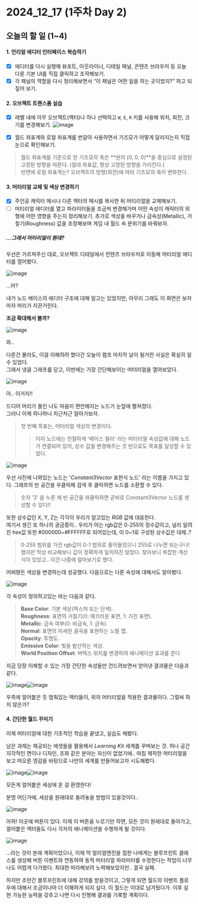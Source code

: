 # 2024_12_17 (1주차 Day 2)

## 오늘의 할 일 (1~4)
#### 1. 언리얼 에디터 인터페이스 복습하기 <br>
- [x] 에디터를 다시 실행해 뷰포트, 아웃라이너, 디테일 패널, 콘텐츠 브라우저 등 오늘 다룬 기본 UI를 직접 클릭하고 조작해보기.
- [x] 각 패널의 역할을 다시 정리해보면서 “이 패널은 어떤 일을 하는 곳이었지?” 하고 되짚어 보기.

#### 2. 오브젝트 트랜스폼 실습 <br>
- [x]  레벨 내에 아무 오브젝트(액터)나 하나 선택하고 `W`, `E`, `R` 키를 사용해 위치, 회전, 크기를 변경해보기.
![image](https://github.com/user-attachments/assets/d55404be-506a-4bda-a8cf-19d4baf43cf9)

- [x]  월드 좌표계와 로컬 좌표계를 번갈아 사용하면서 기즈모가 어떻게 달라지는지 직접 눈으로 확인해보기.
> 월드 좌표계를 기준으로 한 기즈모의 축은 **씬의 (0, 0, 0)**을 중심으로 설정된 고정된 방향을 따른다. (절대 좌표값, 항상 고정된 방향을 가리킨다.) <br>
> 반면에 로컬 좌표계는? 오브젝트의 방향(회전)에 따라 기즈모의 축이 변화한다. <br>

#### 3. 머터리얼 교체 및 색상 변경하기
- [x] 주인공 캐릭터 메시나 다른 액터의 메시를 복사한 뒤 머티리얼을 교체해보기.
- [ ]  머티리얼 에디터를 열고 파라미터들을 조금씩 변경해가며 어떤 속성이 캐릭터의 외형에 어떤 영향을 주는지 정리해보기. 추가로 색상을 바꾸거나 금속성(Metallic), 거칠기(Roughness) 값을 조정해보며 게임 내 월드 속 분위기를 바꿔보자.

##### ...그래서 머터리얼이 뭔데? <br>
우선은 가르쳐주신 대로, 오브젝트 디테일에서 컨텐츠 브라우저로 이동해 머터리얼 에디터를 열어봤다.<br>

![image](https://github.com/user-attachments/assets/5fe80971-ce6e-4bf3-9be7-3787e1296ae5)

...어? <br>

내가 노드 베이스의 에디터 구조에 대해 알고는 있었지만, 아무리 그래도 이 화면은 보자마자 머리가 지끈거린다. <br>

**조금 확대해서 볼까?** <br>

![image](https://github.com/user-attachments/assets/d92ec213-75ee-4854-aeb9-172e9ac62281)

와.. <br>

다른건 몰라도, 이걸 이해하려 했다간 오늘이 캠프 마지막 날이 될거란 사실은 확실히 알 수 있었다. <br>
그래서 냉큼 그래프를 닫고, 이번에는 가장 간단해보이는 머터리얼을 열어보았다. <br>

![image](https://github.com/user-attachments/assets/304ae0bb-d0fd-4f15-88ad-d39ca1e5da2e)

아.. 이거지!! <br>

드디어 머리가 돌인 나도 마음이 편안해지는 노드가 눈앞에 펼쳐졌다. <br>
그러니 이제 하나하나 차근차근 알아가보자. <br>

> 첫 번째 목표는, 머터리얼 색상의 변경이다.
> > 이미 노드에는 친절하게 '베이스 컬러' 라는 머터리얼 속성값에 대해 노드가 연결되어 있어, 상수 값을 변경해주는 것 만으로도 목표를 달성할 수 있었다. <br>

![image](https://github.com/user-attachments/assets/ca9b5f2c-3fb8-4ab9-848d-ccc4fb0b10f8)

우선 사진에 나와있는 노드는 '*Constant3Vector* 표현식 노드' 라는 이름을 가지고 있다. 그래프의 빈 공간을 우클릭해 검색 후 클릭하면 노드를 소환할 수 있다. <br>
> 숫자 '3' 을 누른 채 빈 공간을 좌클릭하면 곧바로 Constant3Vector 노드를 생성할 수 있다!! <br>

또한 상수값인 X, Y, Z는 각각이 우리가 알고있는 *RGB* 값에 대응한다. <br>
여기서 생긴 또 하나의 궁금증이.. 우리가 아는 rgb값은 0-255의 정수값이고, 널리 알려진 *hex*값 또한 #000000~#FFFFFF로 되어있는데, 이 0~1로 구성된 상수값은 대체..? <br>
> 0-255 범위를 가진 rgb값이 0-1 범위로 줄어들었으니 255로 나누면 되는구나! 했지만 막상 비교해보니 값이 정확하게 일치하진 않았다. 찾아보니 복잡한 계산식이 있었고.. 이건 나중에 알아보기로 했다. <br>

어찌됐든 색상을 변경하는데 성공했다. 다음으로는 다른 속성에 대해서도 알아봤다. <br>

![image](https://github.com/user-attachments/assets/2c875a06-daa7-44ab-b1fa-82129e47e2ce)

각 속성이 정의하고있는 바는 다음과 같다.
> **Base Color**: 기본 색상(텍스처 또는 단색). <br>
> **Roughness**: 표면의 거칠기(0: 매끄러운 표면, 1: 거친 표면). <br>
> **Metallic**: 금속 여부(0: 비금속, 1: 금속). <br>
> **Normal**: 표면의 미세한 굴곡을 표현하는 노멀 맵. <br>
> **Opacity**: 투명도. <br>
> **Emissive Color**: 빛을 발산하는 색상. <br>
> **World Position Offset**: 버텍스 위치를 변경하여 애니메이션 효과를 준다 <br>

지금 당장 이해할 수 있는 가장 간단한 속성들만 건드려보면서 얻어낸 결과물은 다음과 같다.

![image](https://github.com/user-attachments/assets/25b997a0-5e20-4edc-89de-9bad3aeacbc5)![image](https://github.com/user-attachments/assets/6f7320ad-8fd5-4364-b8a1-232c306deb34)

우측에 얼어붙은 듯 멈춰있는 액터들이, 위의 머터리얼을 적용한 결과물이다. 그럴싸 하지 않은가? <br>

#### 4. 간단한 월드 꾸미기 <br>

이제 머터리얼에 대한 기초적인 학습을 끝냈고, 실습도 해봤다. <br>

남은 과제는 제공되는 에셋들을 활용해서 *Learning Kit* 세계를 꾸며보는 것. 허나 공간지각적인 면이나 디자인, 조화 같은 분야는 자신이 없었기에.. 마침 제작한 머터리얼을 보고 떠오른 영감을 바탕으로 나만의 세계를 만들어보고자 시도해봤다. <br>

![image](https://github.com/user-attachments/assets/367d69e5-b344-4245-89ab-19b18112c718)![image](https://github.com/user-attachments/assets/33585a5f-9221-470d-8413-18642ded9d6e)


모든게 얼어붙은 세상에 온 걸 환영한다! <br>

분명 어딘가에, 세상을 원래대로 돌려놓을 방법이 있을것이다.. <br>

![image](https://github.com/user-attachments/assets/25778dd4-50c3-49ec-8429-3d13682de058)

아하! 이곳에 버튼이 있다. 이제 이 버튼을 누르기만 하면, 모든 것이 원래대로 돌아가고, 얼어붙은 액터들도 다시 각자의 애니메이션을 수행하게 될 것이다. <br>

![image](https://github.com/user-attachments/assets/7fab6c68-d389-4cc1-b694-c74ddf8e2828)

...라는 것이 본래 계획이었으나, 이제 막 얼리얼엔진을 접한 나에게는 블루프린트 클래스를 생성해 버튼 이벤트와 연동하여 동적 머터리얼 파라미터를 수정한다는 작업이 너무나도 어렵게 다가왔다. 최대한 따라해보려 노력해보았지만.. 결국 실패. <br>

하지만 조만간 블루프린트에 대해 강의를 받을것이고, 그렇게 되면 월드의 이벤트 플로우에 대해서 조금이나마 더 이해하게 되지 싶다. 이 월드는 이대로 남겨뒀다가. 이후 실현 가능한 능력을 갖추고 나면 다시 진행해 결과를 기록할 계획이다.

